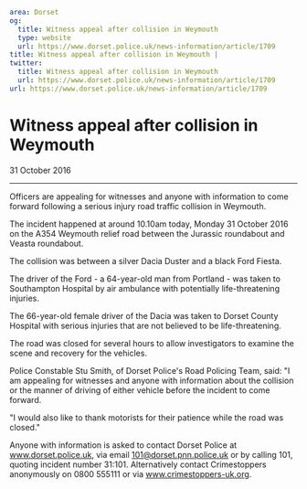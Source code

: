 ```yaml
area: Dorset
og:
  title: Witness appeal after collision in Weymouth
  type: website
  url: https://www.dorset.police.uk/news-information/article/1709
title: Witness appeal after collision in Weymouth |
twitter:
  title: Witness appeal after collision in Weymouth
  url: https://www.dorset.police.uk/news-information/article/1709
url: https://www.dorset.police.uk/news-information/article/1709
```

# Witness appeal after collision in Weymouth

31 October 2016

* * *

Officers are appealing for witnesses and anyone with information to come forward following a serious injury road traffic collision in Weymouth.

The incident happened at around 10.10am today, Monday 31 October 2016 on the A354 Weymouth relief road between the Jurassic roundabout and Veasta roundabout.

The collision was between a silver Dacia Duster and a black Ford Fiesta.

The driver of the Ford - a 64-year-old man from Portland - was taken to Southampton Hospital by air ambulance with potentially life-threatening injuries.

The 66-year-old female driver of the Dacia was taken to Dorset County Hospital with serious injuries that are not believed to be life-threatening.

The road was closed for several hours to allow investigators to examine the scene and recovery for the vehicles.

Police Constable Stu Smith, of Dorset Police's Road Policing Team, said: "I am appealing for witnesses and anyone with information about the collision or the manner of driving of either vehicle before the incident to come forward.

"I would also like to thank motorists for their patience while the road was closed."

Anyone with information is asked to contact Dorset Police at www.dorset.police.uk, via email 101@dorset.pnn.police.uk or by calling 101, quoting incident number 31:101. Alternatively contact Crimestoppers anonymously on 0800 555111 or via www.crimestoppers-uk.org.
